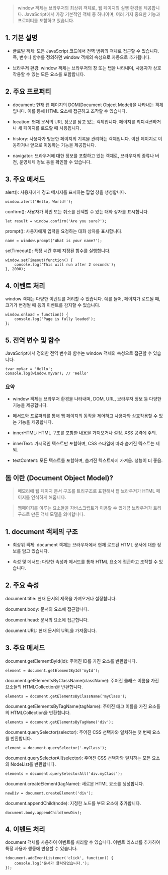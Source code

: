 <blockquote>
<p>window 객체는 브라우저의 최상위 객체로, 웹 페이지의 실행 환경을 제공합니다. JavaScript에서 가장 기본적인 객체 중 하나이며, 여러 가지 중요한 기능과 프로퍼티를 포함하고 있습니다.</p>
</blockquote>
<h2 id="1-기본-설명">1. 기본 설명</h2>
<ul>
<li><p>글로벌 객체: 모든 JavaScript 코드에서 전역 범위의 객체로 접근할 수 있습니다. 즉, 변수나 함수를 정의하면 window 객체의 속성으로 자동으로 추가됩니다.</p>
</li>
<li><p>브라우저 환경: window 객체는 브라우저의 창 또는 탭을 나타내며, 사용자가 상호작용할 수 있는 모든 요소를 포함합니다.</p>
</li>
</ul>
<h2 id="2-주요-프로퍼티">2. 주요 프로퍼티</h2>
<ul>
<li><p>document: 현재 웹 페이지의 DOM(Document Object Model)을 나타내는 객체입니다. 이를 통해 HTML 요소에 접근하고 조작할 수 있습니다.</p>
</li>
<li><p>location: 현재 문서의 URL 정보를 담고 있는 객체입니다. 페이지를 리디렉션하거나 새 페이지를 로드할 때 사용됩니다.</p>
</li>
<li><p>history: 사용자가 방문한 페이지의 기록을 관리하는 객체입니다. 이전 페이지로 이동하거나 앞으로 이동하는 기능을 제공합니다.</p>
</li>
<li><p>navigator: 브라우저에 대한 정보를 포함하고 있는 객체로, 브라우저의 종류나 버전, 운영체제 정보 등을 확인할 수 있습니다.</p>
</li>
</ul>
<h2 id="3-주요-메서드">3. 주요 메서드</h2>
<p>alert(): 사용자에게 경고 메시지를 표시하는 팝업 창을 생성합니다.</p>
<pre><code class="language-javascript">window.alert('Hello, World!');</code></pre>
<p>confirm(): 사용자가 확인 또는 취소를 선택할 수 있는 대화 상자를 표시합니다.</p>
<pre><code class="language-javascript">let result = window.confirm('Are you sure?');</code></pre>
<p>prompt(): 사용자에게 입력을 요청하는 대화 상자를 표시합니다.</p>
<pre><code class="language-javascript">name = window.prompt('What is your name?');</code></pre>
<p>setTimeout(): 특정 시간 후에 지정된 함수를 실행합니다.</p>
<pre><code class="language-javascript">window.setTimeout(function() {
    console.log('This will run after 2 seconds');
}, 2000);</code></pre>
<h2 id="4-이벤트-처리">4. 이벤트 처리</h2>
<p>window 객체는 다양한 이벤트를 처리할 수 있습니다. 예를 들어, 페이지가 로드될 때, 크기가 변경될 때 등의 이벤트를 감지할 수 있습니다.</p>
<pre><code class="language-javascript">window.onload = function() {
    console.log('Page is fully loaded');
};</code></pre>
<h2 id="5-전역-변수-및-함수">5. 전역 변수 및 함수</h2>
<p>JavaScript에서 정의한 전역 변수와 함수는 window 객체의 속성으로 접근할 수 있습니다.</p>
<pre><code class="language-javascript">tvar myVar = 'Hello';
console.log(window.myVar); // 'Hello'</code></pre>
<h3 id="요약">요약</h3>
<ul>
<li><p>window 객체는 브라우저 환경을 나타내며, DOM, URL, 브라우저 정보 등 다양한 기능을 제공합니다.</p>
</li>
<li><p>메서드와 프로퍼티를 통해 웹 페이지의 동작을 제어하고 사용자와 상호작용할 수 있는 기능을 제공합니다.</p>
</li>
<li><p>innerHTML: HTML 구조를 포함한 내용을 가져오거나 설정. XSS 공격에 주의.</p>
</li>
<li><p>innerText: 가시적인 텍스트만 포함하며, CSS 스타일에 따라 숨겨진 텍스트는 제외.</p>
</li>
<li><p>textContent: 모든 텍스트를 포함하며, 숨겨진 텍스트까지 가져옴. 성능이 더 좋음.</p>
</li>
</ul>
<h2 id="돔-이란-document-object-model">돔 이란 (Document Object Model)?</h2>
<blockquote>
<p>메모리에 웹 페이지 문서 구조를 트리구조로 표현해서 웹 브라우저가 HTML 페이지를 인식하게 해줍니다.</p>
</blockquote>
<blockquote>
<p>웹페이지를 이루는 요소들을 자바스크립트가 이용할 수 있게끔 브라우저가 트리구조로 만든 객체 모델을 의미합니다.</p>
</blockquote>
<h2 id="1-document-객체의-구조">1. document 객체의 구조</h2>
<ul>
<li><p>최상위 객체: document 객체는 브라우저에서 현재 로드된 HTML 문서에 대한 정보를 담고 있습니다.</p>
</li>
<li><p>속성 및 메서드: 다양한 속성과 메서드를 통해 HTML 요소에 접근하고 조작할 수 있습니다.</p>
</li>
</ul>
<h2 id="2-주요-속성">2. 주요 속성</h2>
<p>document.title: 현재 문서의 제목을 가져오거나 설정합니다.</p>
<p>document.body: 문서의  요소에 접근합니다.</p>
<p>document.head: 문서의  요소에 접근합니다.</p>
<p>document.URL: 현재 문서의 URL을 가져옵니다.</p>
<h2 id="3-주요-메서드-1">3. 주요 메서드</h2>
<p>document.getElementById(id): 주어진 ID를 가진 요소를 반환합니다.</p>
<pre><code class="language-javascript">element = document.getElementById('myId');</code></pre>
<p>document.getElementsByClassName(className): 주어진 클래스 이름을 가진 요소들의 HTMLCollection을 반환합니다.</p>
<pre><code class="language-javascript">elements = document.getElementsByClassName('myClass');</code></pre>
<p>document.getElementsByTagName(tagName): 주어진 태그 이름을 가진 요소들의 HTMLCollection을 반환합니다.</p>
<pre><code class="language-javascript">elements = document.getElementsByTagName('div');</code></pre>
<p>document.querySelector(selector): 주어진 CSS 선택자와 일치하는 첫 번째 요소를 반환합니다.</p>
<pre><code class="language-javascript">element = document.querySelector('.myClass');</code></pre>
<p>document.querySelectorAll(selector): 주어진 CSS 선택자와 일치하는 모든 요소의 NodeList를 반환합니다.</p>
<pre><code class="language-javascript">elements = document.querySelectorAll('div.myClass');</code></pre>
<p>document.createElement(tagName): 새로운 HTML 요소를 생성합니다.</p>
<pre><code class="language-javascript">newDiv = document.createElement('div');</code></pre>
<p>document.appendChild(node): 지정한 노드를 부모 요소에 추가합니다.</p>
<pre><code class="language-javascript">document.body.appendChild(newDiv);</code></pre>
<h2 id="4-이벤트-처리-1">4. 이벤트 처리</h2>
<p>document 객체를 사용하여 이벤트를 처리할 수 있습니다. 이벤트 리스너를 추가하여 특정 사용자 행동에 반응할 수 있습니다.</p>
<pre><code class="language-javascript">tdocument.addEventListener('click', function() {
    console.log('문서가 클릭되었습니다.');
});</code></pre>